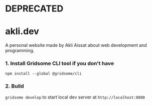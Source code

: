 # DEPRECATED
# akli.dev

A personal website made by Akli Aissat about web development and programming.

### 1. Install Gridsome CLI tool if you don't have

`npm install --global @gridsome/cli`

### 2. Build

`gridsome develop` to start local dev server at `http://localhost:8080`
